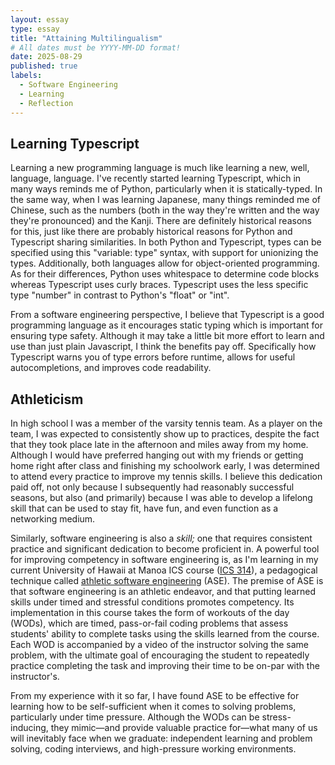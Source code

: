 ```yaml
---
layout: essay
type: essay
title: "Attaining Multilingualism"
# All dates must be YYYY-MM-DD format!
date: 2025-08-29
published: true
labels:
  - Software Engineering
  - Learning
  - Reflection
---
```


## Learning Typescript

Learning a new programming language is much like learning a new, well, language, language. I've recently started learning Typescript, which in many ways reminds me of Python, particularly when it is statically-typed. In the same way, when I was learning Japanese, many things reminded me of Chinese, such as the numbers (both in the way they're written and the way they're pronounced) and the Kanji. There are definitely historical reasons for this, just like there are probably historical reasons for Python and Typescript sharing similarities. In both Python and Typescript, types can be specified using this "variable: type" syntax, with support for unionizing the types. Additionally, both languages allow for object-oriented programming. As for their differences, Python uses whitespace to determine code blocks whereas Typescript uses curly braces. Typescript uses the less specific type "number" in contrast to Python's "float" or "int".

From a software engineering perspective, I believe that Typescript is a good programming language as it encourages static typing which is important for ensuring type safety. Although it may take a little bit more effort to learn and use than just plain Javascript, I think the benefits pay off. Specifically how Typescript warns you of type errors before runtime, allows for useful autocompletions, and improves code readability.

## Athleticism

In high school I was a member of the varsity tennis team. As a player on the team, I was expected to consistently show up to practices, despite the fact that they took place late in the afternoon and miles away from my home. Although I would have preferred hanging out with my friends or getting home right after class and finishing my schoolwork early, I was determined to attend every practice to improve my tennis skills. I believe this dedication paid off, not only because I subsequently had reasonably successful seasons, but also (and primarily) because I was able to develop a lifelong skill that can be used to stay fit, have fun, and even function as a networking medium.

Similarly, software engineering is also a *skill;* one that requires consistent practice and significant dedication to become proficient in. A powerful tool for improving competency in software engineering is, as I'm learning in my current University of Hawaii at Manoa ICS course ([ICS 314](https://courses.ics.hawaii.edu/ics314f25/index.html)), a pedagogical technique called [athletic software engineering](https://csdl.ics.hawaii.edu/techreports/2016/16-01/16-01.pdf) (ASE). The premise of ASE is that software engineering is an athletic endeavor, and that putting learned skills under timed and stressful conditions promotes competency. Its implementation in this course takes the form of workouts of the day (WODs), which are timed, pass-or-fail coding problems that assess students' ability to complete tasks using the skills learned from the course. Each WOD is accompanied by a video of the instructor solving the same problem, with the ultimate goal of encouraging the student to repeatedly practice completing the task and improving their time to be on-par with the instructor's.

From my experience with it so far, I have found ASE to be effective for learning how to be self-sufficient when it comes to solving problems, particularly under time pressure. Although the WODs can be stress-inducing, they mimic—and provide valuable practice for—what many of us will inevitably face when we graduate: independent learning and problem solving, coding interviews, and high-pressure working environments.
